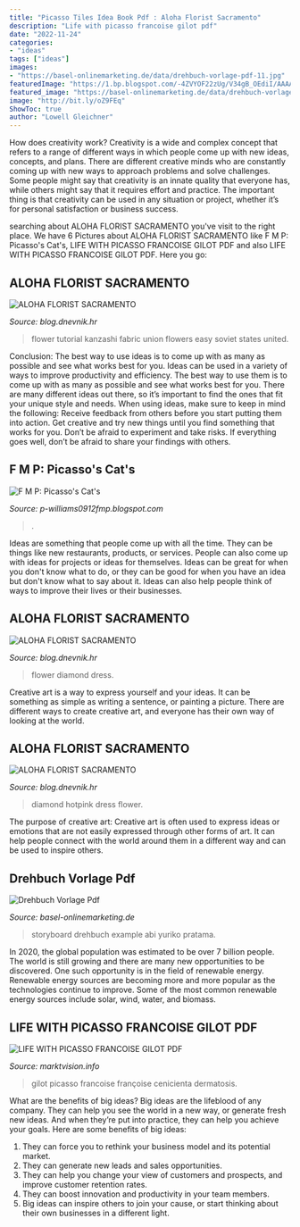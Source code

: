 ```yaml
---
title: "Picasso Tiles Idea Book Pdf : Aloha Florist Sacramento"
description: "Life with picasso francoise gilot pdf"
date: "2022-11-24"
categories:
- "ideas"
tags: ["ideas"]
images:
- "https://basel-onlinemarketing.de/data/drehbuch-vorlage-pdf-11.jpg"
featuredImage: "https://1.bp.blogspot.com/-4ZVYOF22zUg/V34gB_OEdiI/AAAAAAAAgo4/2tx5GC_sQagUYrFJSRaGSqRYGKi3_kj3ACLcB/s1600/Françoise+Gilot.jpg"
featured_image: "https://basel-onlinemarketing.de/data/drehbuch-vorlage-pdf-11.jpg"
image: "http://bit.ly/oZ9FEq"
ShowToc: true
author: "Lowell Gleichner"
---
```



How does creativity work?
Creativity is a wide and complex concept that refers to a range of different ways in which people come up with new ideas, concepts, and plans. There are different creative minds who are constantly coming up with new ways to approach problems and solve challenges. Some people might say that creativity is an innate quality that everyone has, while others might say that it requires effort and practice. The important thing is that creativity can be used in any situation or project, whether it’s for personal satisfaction or business success.

	

		
searching about ALOHA FLORIST SACRAMENTO you've visit to the right place. We have 6 Pictures about ALOHA FLORIST SACRAMENTO like F M P: Picasso&#039;s Cat&#039;s, LIFE WITH PICASSO FRANCOISE GILOT PDF and also LIFE WITH PICASSO FRANCOISE GILOT PDF. Here you go:
		
    
## ALOHA FLORIST SACRAMENTO

<img loading=lazy src="http://bit.ly/oZ9FEq" onerror="this.onerror=null;this.src='https://tse1.mm.bing.net/th?id=OIP.PZHqjjWtCEGl5lzBaCO8QAAAAA&amp;pid=15.1';" alt="ALOHA FLORIST SACRAMENTO">

_Source: blog.dnevnik.hr_

>flower tutorial kanzashi fabric union flowers easy soviet states united. 

	

Conclusion: The best way to use ideas is to come up with as many as possible and see what works best for you.
Ideas can be used in a variety of ways to improve productivity and efficiency. The best way to use them is to come up with as many as possible and see what works best for you. There are many different ideas out there, so it’s important to find the ones that fit your unique style and needs. When using ideas, make sure to keep in mind the following: Receive feedback from others before you start putting them into action. Get creative and try new things until you find something that works for you. Don’t be afraid to experiment and take risks. If everything goes well, don’t be afraid to share your findings with others.

    
## F M P: Picasso&#039;s Cat&#039;s

<img loading=lazy src="http://2.bp.blogspot.com/-4Cu7FKZqttc/T0u2-aOCkXI/AAAAAAAAJuM/tuvMHKMeyK0/w1200-h630-p-k-no-nu/6742786581_d05d9d8ec5_m.jpeg" onerror="this.onerror=null;this.src='https://tse4.mm.bing.net/th?id=OIP.LaCp1GhhYauJX10tXK19sAHaG-&amp;pid=15.1';" alt="F M P: Picasso&#039;s Cat&#039;s">

_Source: p-williams0912fmp.blogspot.com_

>. 

	

Ideas are something that people come up with all the time. They can be things like new restaurants, products, or services. People can also come up with ideas for projects or ideas for themselves. Ideas can be great for when you don't know what to do, or they can be good for when you have an idea but don't know what to say about it. Ideas can also help people think of ways to improve their lives or their businesses.

    
## ALOHA FLORIST SACRAMENTO

<img loading=lazy src="http://bit.ly/r4MVJk" onerror="this.onerror=null;this.src='https://tse2.mm.bing.net/th?id=OIP.VvdVlf0nPR-GOk8ZFaTKBgAAAA&amp;pid=15.1';" alt="ALOHA FLORIST SACRAMENTO">

_Source: blog.dnevnik.hr_

>flower diamond dress. 

	

Creative art is a way to express yourself and your ideas. It can be something as simple as writing a sentence, or painting a picture. There are different ways to create creative art, and everyone has their own way of looking at the world.

    
## ALOHA FLORIST SACRAMENTO

<img loading=lazy src="http://bit.ly/rl4sgX" onerror="this.onerror=null;this.src='https://tse3.mm.bing.net/th?id=OIP.KdSXCNAet7Aw51lC6eSthAHaFO&amp;pid=15.1';" alt="ALOHA FLORIST SACRAMENTO">

_Source: blog.dnevnik.hr_

>diamond hotpink dress flower. 

	

The purpose of creative art:
Creative art is often used to express ideas or emotions that are not easily expressed through other forms of art. It can help people connect with the world around them in a different way and can be used to inspire others.

    
## Drehbuch Vorlage Pdf

<img loading=lazy src="https://basel-onlinemarketing.de/data/drehbuch-vorlage-pdf-11.jpg" onerror="this.onerror=null;this.src='https://tse3.mm.bing.net/th?id=OIP.ihYoed8kc0vot3bVIDXLnAHaGl&amp;pid=15.1';" alt="Drehbuch Vorlage Pdf">

_Source: basel-onlinemarketing.de_

>storyboard drehbuch example abi yuriko pratama. 

	

In 2020, the global population was estimated to be over 7 billion people. The world is still growing and there are many new opportunities to be discovered. One such opportunity is in the field of renewable energy. Renewable energy sources are becoming more and more popular as the technologies continue to improve. Some of the most common renewable energy sources include solar, wind, water, and biomass.

    
## LIFE WITH PICASSO FRANCOISE GILOT PDF

<img loading=lazy src="https://1.bp.blogspot.com/-4ZVYOF22zUg/V34gB_OEdiI/AAAAAAAAgo4/2tx5GC_sQagUYrFJSRaGSqRYGKi3_kj3ACLcB/s1600/Françoise+Gilot.jpg" onerror="this.onerror=null;this.src='https://tse1.mm.bing.net/th?id=OIP.JA7iXvIhQsJ-QA35YAC6cwHaD3&amp;pid=15.1';" alt="LIFE WITH PICASSO FRANCOISE GILOT PDF">

_Source: marktvision.info_

>gilot picasso francoise françoise cenicienta dermatosis. 

	

What are the benefits of big ideas?
Big ideas are the lifeblood of any company. They can help you see the world in a new way, or generate fresh new ideas. And when they’re put into practice, they can help you achieve your goals. Here are some benefits of big ideas: 
1. They can force you to rethink your business model and its potential market.
2. They can generate new leads and sales opportunities.
3. They can help you change your view of customers and prospects, and improve customer retention rates. 
4. They can boost innovation and productivity in your team members. 
5. Big ideas can inspire others to join your cause, or start thinking about their own businesses in a different light. 

